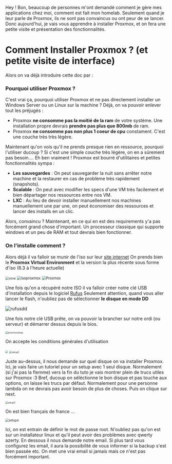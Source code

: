Hey ! Bon, beaucoup de personnes m'ont demandé comment je gère mes applications chez moi, comment est fait mon homelab. Seulement quand je leur parle de Proxmox, ils ne sont pas convaincus ou ont peur de se lancer.
Donc aujourd'hui, je vais vous apprendre à installer Proxmox, et on fera une petite visite et présentation des fonctionnalités.

# Comment Installer Proxmox ? (et petite visite de interface)

Alors on va déjà introduire cette doc par :

### Pourquoi utiliser Proxmox ?

C'est vrai ça, pourquoi utiliser Proxmox et ne pas directement installer un Windows Server ou un Linux sur la machine ?
Déjà, on va pouvoir enlever tout les préjugés : 

- Proxmox **ne consomme pas la moitié de la ram** de votre système. Une installation propre devrais **prendre pas plus que 800mb** de ram.
- Proxmox **ne consomme pas non plus 1 coeur de cpu** constament. C'est une couche très très légère.

Maintenant qu'on vois qu'il ne prends presque rien en ressource, pourquoi l'utiliser ducoup ? Si c'est une simple couche très légère, on en a sûrement pas besoin.... Eh ben vraiment ! Proxmox est bourré d'utilitaires et petites fonctionnalités sympa :

* **Les sauvegardes** : On peut sauvegarder la nuit sans arrêter notre machine et la restaurer en cas de problème très rapidement (snapshots).
* **Scalable** : On peut avec modifier les specs d'une VM très facilement et bien départager nos ressources entre nos VM.
* **LXC** : Au lieu de devoir installer manuellement nos machines manuellement une par une, on peut économiser des ressources et lancer des installs en un clic.

Alors, convaincu ? Maintenant, en ce qui en est des requirements y'a pas forcément grand chose d'important. Un processeur classique qui supporte windows et un peu de RAM et tout devrais bien fonctionner.

### On l'installe comment ?

Alors déjà il va falloir se munir de l'iso sur leur [site internet](https://www.proxmox.com/en/downloads)
On prends bien le **Proxmox Virtual Environment** et la version la plus récente sous forme d'iso (6.3 à l'heure actuelle)

<img src="img/proxmoxdl.png" alt="vova" style="zoom: 67%;" />

<img src="img/isoproxmox.png" alt="isoproxmox" style="zoom: 80%;" />



<img src="img/proxmoxfilechoose.png" alt="Proxmox" style="zoom:80%;" />

Une fois qu'on a récupéré notre ISO il va falloir créer notre clé USB d'installation depuis le logiciel [Rufus](https://rufus.ie) 
Seulement attention, quand vous aller lancer le flash, n'oubliez pas de sélectionner **le disque en mode DD**

![rufusdd](img\rufusdd.png)

Une fois notre clé USB prête, on va pouvoir la brancher sur notre ordi (ou serveur) et démarrer dessus depuis le bios.

<img src="img\proxmoxsetup.png" alt="proxmoxsetup" style="zoom: 50%;" />

On accepte les conditions générales d'utilisation

<img src="img\setup1.png" style="zoom: 50%;" />

<img src="img\setup2.png" alt="setup2" style="zoom:50%;" />

Juste au-dessus, il nous demande sur quel disque on va installer Proxmox. Ici, je vais faire un tutoriel pour un setup avec 1 seul disque. Normalement (si j'ai pas la flemme) vers la fin du tuto je vais montrer plein de trucs utiles sur Proxmox :3
Bref, ducoup on séléctionne le bon disque et pas touche aux options, on laisse les trucs par défaut. Normalement pour une personne lambda on ne devrais pas avoir besoin de plus de choses. Puis on clique sur next.

<img src="img\setup3.png" alt="setup3" style="zoom:50%;" />

On est bien français de france ...

<img src="img\setup4.png" alt="setup4" style="zoom: 67%;" />

Ici, on est entrain de définir le mot de passe root. N'oubliez pas qu'on est sur un installateur linux et qu'il peut avoir des problèmes avec qwerty azerty.
En dessous il nous demande notre email. Si plus tard vous configurez les email, il aura la possibilité de vous informer si la backup s'est bien passée etc. On met une vrai email si jamais mais ce n'est pas forcément important.

